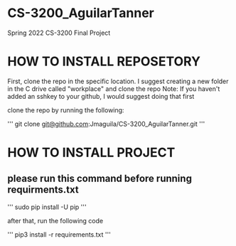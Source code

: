# CS-3200_AguilarTanner
Spring 2022 CS-3200 Final Project


# HOW TO INSTALL REPOSETORY
First, clone the repo in the specific location. I suggest creating a new folder in the C drive called "workplace" and clone the repo
Note:
If you haven't added an sshkey to your github, I would suggest doing that first

clone the repo by running the following:

'''
git clone git@github.com:Jmaguila/CS-3200_AguilarTanner.git
'''


# HOW TO INSTALL PROJECT
please run this command before running requirments.txt
---
'''
sudo pip install -U pip
'''

after that, run the following code

'''
pip3 install -r requirements.txt 
'''
